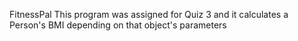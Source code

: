 FitnessPal
This program was assigned for Quiz 3 and it calculates a Person's BMI depending on that object's parameters
